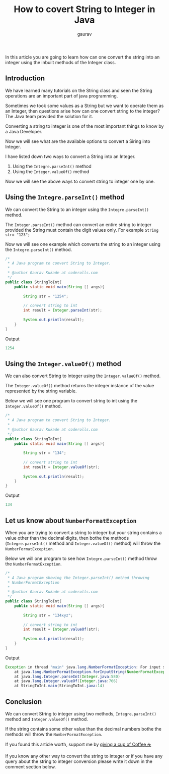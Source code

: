 ﻿---
layout: post
title: "How to covert String to Integer in Java"
author: gaurav
categories: [ Java, Core Java, String]
description: "In this article you are going to learn how can one convert the string into an integer using the inbuilt methods of the Integer class."
---

In this article you are going to learn how can one convert the string into an integer using the inbuilt methods of the Integer class. 

## Introduction
We have learned many tutorials on the String class and seen the String operations are an important part of java programming.

Sometimes we took some values as a String but we want to operate them as an Integer, then questions arise how can one convert string to the integer? The Java team provided the solution for it.

Converting a string to integer is one of the most important things to know by a Java Developer.

Now we will see what are the available options to convert a Siring into Integer.

I have listed down two ways to convert a String into an Integer.

1. Using the `Integre.parseInt()` method
2. Using the `Integer.valueOf()` method

Now we will see the above ways to convert string to integer one by one.

## Using the `Integre.parseInt()` method

We can convert the String to an integer using the `Integre.parseInt()` method.

The `Integer.parseInt()` method can convert an entire string to integer provided the String must contain the digit values only. For example `String str= "123";`

Now we will see one example which converts the string to an integer using the `Integre.parseInt()` method.

```java
/*
 * A Java program to convert String to Integer.
 * 
 * @author Gaurav Kukade at coderolls.com
 */
public class StringToInt{
	public static void main(String [] args){
		
		String str = "1254";
		
		// convert string to int
		int result = Integer.parseInt(str);
	
		System.out.println(result);
	}
}
```
Output
```java
1254
```
## Using the `Integer.valueOf()` method

We can also convert String to Integer using the `Integer.valueOf()` method.

The  `Integer.valueOf()` method returns the integer instance of the value represented by the string variable.

Below we will see one program to convert string to int using the `Integer.valueOf()` method.

```java
/*
 * A Java program to convert String to Integer.
 * 
 * @author Gaurav Kukade at coderolls.com
 */
public class StringToInt{
	public static void main(String [] args){
		
		String str = "134";
		
		// convert string to int
		int result = Integer.valueOf(str);
	
		System.out.println(result);
	}
}
```
Output
```java
134
```

## Let us know about `NumberFormatException`

When you are trying to convert a string to integer but your string contains a value other than the decimal digits, then bothe the methods (`Integre.parseInt()` method and `Integer.valueOf()` method) will throw the `NumberFormatException`.

Below we will one program to see how `Integre.parseInt()` method throw the `NumberFormatException`.

```java
/*
 * A Java program showing the Integer.parseInt() method throwing
 * NumberFormatException
 * 
 * @author Gaurav Kukade at coderolls.com
 */
public class StringToInt{
	public static void main(String [] args){
		
		String str = "134xyz";
		
		// convert string to int
		int result = Integer.valueOf(str);
	
		System.out.println(result);
	}
}
```
Output
```java
Exception in thread "main" java.lang.NumberFormatException: For input string: "134xyz"
	at java.lang.NumberFormatException.forInputString(NumberFormatException.java:65)
	at java.lang.Integer.parseInt(Integer.java:580)
	at java.lang.Integer.valueOf(Integer.java:766)
	at StringToInt.main(StringToInt.java:14)
```

## Conclusion

We can convert String to integer using two methods, `Integre.parseInt()` method and `Integer.valueOf()` method.

If the string contains some other value than the decimal numbers bothe the methods will throw the `NumberFormatException`.

If you found this article worth, support me by  [giving a cup of Coffee ☕](https://www.paypal.me/GauravKukade)

If you know any other way to convert the string to integer or if you have any query about the string to integer conversion please write it down in the comment section below.
